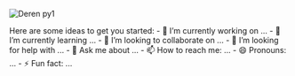 ![Deren py1](https://github.com/user-attachments/assets/f2c07ee1-cb10-4017-924c-96a36da3a0db)

<!--
**Deren-Es/Deren-Es** is a ✨ _special_ ✨ repository because its `README.md` (this file) appears on your GitHub profile.
--!>
Here are some ideas to get you started:

- 🔭 I’m currently working on ...
- 🌱 I’m currently learning ...
- 👯 I’m looking to collaborate on ...
- 🤔 I’m looking for help with ...
- 💬 Ask me about ...
- 📫 How to reach me: ...
- 😄 Pronouns: ...
- ⚡ Fun fact: ...
<!--
